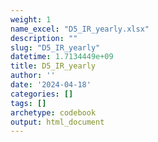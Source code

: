 ```yaml
---
weight: 1
name_excel: "D5_IR_yearly.xlsx"
description: ""
slug: "D5_IR_yearly"
datetime: 1.7134449e+09
title: D5_IR_yearly
author: ''
date: '2024-04-18'
categories: []
tags: []
archetype: codebook
output: html_document
---
```


<div class="tabcontent"></div>
